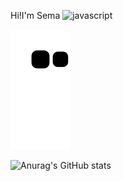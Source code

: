 Hi!I'm Sema
<img src="https://camo.githubusercontent.com/efe028a1acecb148345817f09b7aa02ccb73f1335baf7ece530f6be85d4bfa1e/68747470733a2f2f692e70696e696d672e636f6d2f6f726967696e616c732f32662f66342f32382f32666634323830303666336164653566313062656163363933373230363261622e676966" alt="javascript" width="100%" height="350"/>




![snake gif](https://github.com/NidaYucedal/NidaYucedal/blob/output/github-contribution-grid-snake.svg)























![Anurag's GitHub stats](https://github-readme-stats.vercel.app/api?username=tksema&show_icons=true&theme=synthwave) 







